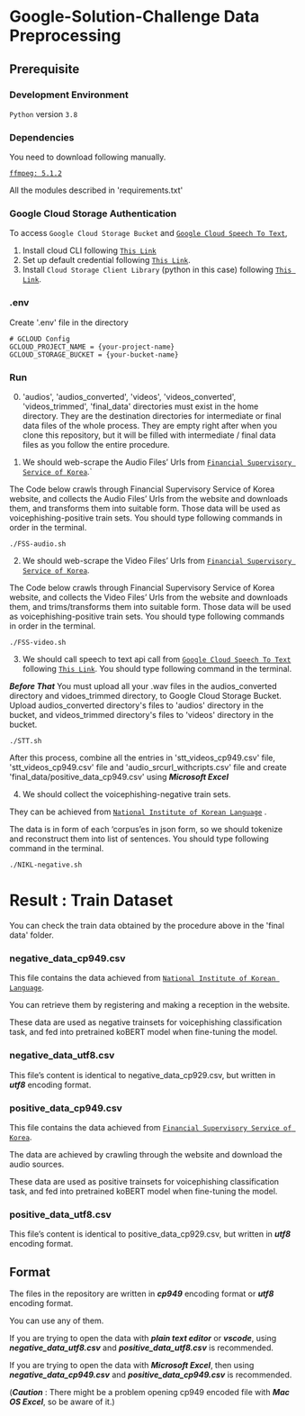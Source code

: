 # Google-Solution-Challenge Data Preprocessing

## Prerequisite

### Development Environment

`Python` version `3.8`

### Dependencies

You need to download following manually.

[`ffmpeg: 5.1.2`](https://ffmpeg.org/download.html)

All the modules described in 'requirements.txt'

### Google Cloud Storage Authentication

To access `Google Cloud Storage Bucket` and  [`Google Cloud Speech To Text`](https://cloud.google.com/speech-to-text/docs/libraries?hl=ko), 

1. Install cloud CLI following  [`This Link`](https://cloud.google.com/sdk/docs/install)
2. Set up default credential following [`This Link`](https://cloud.google.com/docs/authentication/provide-credentials-adc).
3. Install `Cloud Storage Client Library` (python in this case) following  [`This Link`](https://cloud.google.com/storage/docs/reference/libraries#python).

### .env

Create '.env' file in the directory

```
# GCLOUD Config
GCLOUD_PROJECT_NAME = {your-project-name}
GCLOUD_STORAGE_BUCKET = {your-bucket-name}
```

### Run
0. 'audios', 'audios_converted', 'videos', 'videos_converted', 'videos_trimmed', 'final_data' directories must exist in the home directory.
They are the destination directories for intermediate or final data files of the whole process.
They are empty right after when you clone this repository, but it will be filled with intermediate / final data files as you follow the entire procedure.

1. We should web-scrape the Audio Files’ Urls from  [`Financial Supervisory Service of Korea`](https://www.fss.or.kr/fss/bbs/B0000207/list.do?menuNo=200691).`

The Code below crawls through Financial Supervisory Service of Korea website, and collects the Audio Files’ Urls from the website and downloads them, and transforms them into suitable form. Those data will be used as voicephishing-positive train sets.
You should type following commands in order in the terminal.

```
./FSS-audio.sh
```

2. We should web-scrape the Video Files’ Urls from  [`Financial Supervisory Service of Korea`](https://www.fss.or.kr/fss/bbs/B0000207/list.do?menuNo=200691).

The Code below crawls through Financial Supervisory Service of Korea website, and collects the Video Files’ Urls from the website and downloads them, and trims/transforms them into suitable form. Those data will be used as voicephishing-positive train sets.
You should type following commands in order in the terminal.

```
./FSS-video.sh
```

3. We should call speech to text api call from  [`Google Cloud Speech To Text`](https://cloud.google.com/speech-to-text/docs/libraries?hl=ko) following  [`This Link`](https://cloud.google.com/speech-to-text/docs/reference/rest/v1/speech/longrunningrecognize).
You should type following command in the terminal.

***Before That*** You must upload all your .wav files in the audios_converted directory and vidoes_trimmed directory, to Google Cloud Storage Bucket.
Upload audios_converted directory's files to 'audios' directory in the bucket, and videos_trimmed directory's files to 'videos' directory in the bucket.

```
./STT.sh
```

After this process, combine all the entries in 'stt_videos_cp949.csv' file, 'stt_videos_cp949.csv' file and 'audio_srcurl_withcripts.csv' file and create 'final_data/positive_data_cp949.csv' using ***Microsoft Excel***

4. We should collect the voicephishing-negative train sets.

They can be achieved from [`National Institute of Korean Language`](https://corpus.korean.go.kr/request/reausetMain.do#none) .

The data is in form of each ‘corpus’es in json form, so we should tokenize and reconstruct them into list of sentences.
You should type following command in the terminal.

```
./NIKL-negative.sh
```

# Result : Train Dataset

You can check the train data obtained by the procedure above in the 'final data' folder.

### negative_data_cp949.csv

This file contains the data achieved from [`National Institute of Korean Language`](https://corpus.korean.go.kr/request/reausetMain.do#none).

You can retrieve them by registering and making a reception in the website.

These data are used as negative trainsets for voicephishing classification task, and fed into pretrained koBERT model when fine-tuning the model.

### negative_data_utf8.csv

This file’s content is identical to negative_data_cp929.csv, but written in ***utf8*** encoding format.

### positive_data_cp949.csv

This file contains the data achieved from  [`Financial Supervisory Service of Korea`](https://www.fss.or.kr/fss/bbs/B0000207/list.do?menuNo=200691).

The data are achieved by crawling through the website and download the audio sources.

These data are used as positive trainsets for voicephishing classification task, and fed into pretrained koBERT model when fine-tuning the model.

### positive_data_utf8.csv

This file’s content is identical to positive_data_cp929.csv, but written in ***utf8*** encoding format.

## Format

The files in the repository are written in ***cp949*** encoding format or ***utf8*** encoding format.

You can use any of them.

If you are trying to open the data with ***plain text editor*** or ***vscode***, using ***negative_data_utf8.csv*** and ***positive_data_utf8.csv*** is recommended.

If you are trying to open the data with ***Microsoft Excel***, then using ***negative_data_cp949.csv*** and ***positive_data_cp949.csv*** is recommended.

(***Caution*** : There might be a problem opening cp949 encoded file with ***Mac OS Excel***, so be aware of it.)
